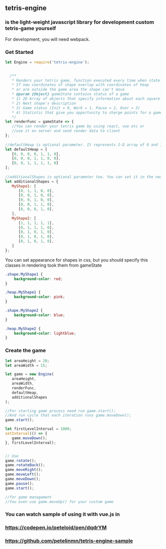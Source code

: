 ## tetris-engine 
### is the light-weight javascript library for development custom tetris-game yourself

For development, you will need webpack.

### Get Started

```js
let Engine = require('tetris-engine');
 

  /**
   * Renders your tetris game, function executed every time when state of a game was changed
   * If new coordinates of shape overlap with coordinates of heap 
   * or are outside the game area the shape can't move
   * @param {Object} gameState contains status of a game
   * 1) 2D Array of objects that specify information about each square of a game area.
   * 2) Next shape's description
   * 3) Game status (Init = 0, Work = 1, Pause = 2, Over = 3)
   * 4) Statistic that give you opportunity to charge points for a game
   */
let renderFunc = gameState => {
   //You can render your tetris game by using react, vue etc or
   //use it on server and send render data to client
};
 
//defaultHeap is optional parameter. It represents 2-D array of 0 and 1. 
let defaultHeap = [
   [0, 0, 0, 0, 1, 1, 0],
   [0, 0, 0, 1, 1, 0, 0],
   [0, 0, 1, 1, 1, 1, 0]
];
 
//additionalShapes is optional parameter too. You can set it in the next example:
let additionalShapes = {
   MyShape1: [
      [0, 1, 1, 0, 0],
      [0, 0, 1, 0, 0],
      [0, 0, 1, 0, 0],
      [0, 0, 1, 1, 0],
      [0, 0, 0, 1, 0],
   ],
   MyShape2: [
      [1, 1, 1, 1, 1],
      [0, 1, 1, 1, 0],
      [0, 1, 0, 1, 0],
      [0, 1, 0, 1, 0],
      [0, 1, 0, 1, 0],
   ]
};
```

You can set appearance for shapes in css, 
but you should specify this classes in rendering took them from gameState

```css
.shape.MyShape1 {
    background-color: red;
}

.heap.MyShape1 {
    background-color: pink;
}

.shape.MyShape2 {
    background-color: blue;
}

.heap.MyShape2 {
    background-color: lightblue;
}
```

### Create the game
```js
let areaHeight = 20;
let areaWidth = 15;

let game = new Engine(
   areaHeight, 
   areaWidth, 
   renderFunc, 
   defaultHeap, 
   additionalShapes
);

//For starting game process need run game.start();
//And run cycle that each iteration runs game.moveDown();
game.start();

let firstLevelInterval = 1000;
setInterval(() => {
   game.moveDown();
}, firstLevelInterval);


// Use
game.rotate();
game.rotateBack();
game.moveRight();
game.moveLeft(); 
game.moveDown();
game.pause();
game.start();

//for game managament
//You even use game.moveUp() for your custom game

```

### You can watch sample of using it with vue.js in 
###     https://codepen.io/peteloid/pen/dqdrYM
###     https://github.com/petelinmn/tetris-engine-sample
